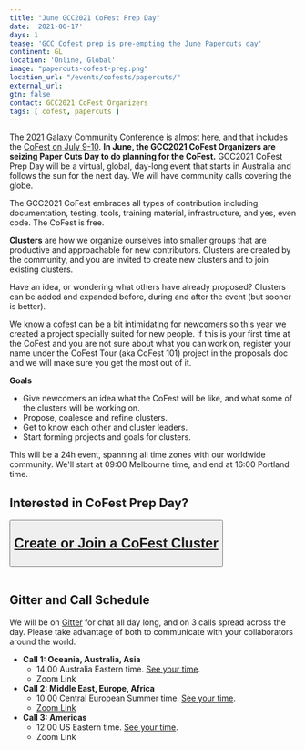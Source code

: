 ```yaml
---
title: "June GCC2021 CoFest Prep Day"
date: '2021-06-17'
days: 1
tease: 'GCC Cofest prep is pre-empting the June Papercuts day'
continent: GL
location: 'Online, Global'
image: "papercuts-cofest-prep.png"
location_url: "/events/cofests/papercuts/"
external_url:
gtn: false
contact: GCC2021 CoFest Organizers
tags: [ cofest, papercuts ]
---
```


The [2021 Galaxy Community Conference](https://www.vibconferences.be/events/gcc2021) is almost here, and that includes the [CoFest on July 9-10](https://sched.co/iLKn).  **In June, the GCC2021 CoFest Organizers are seizing Paper Cuts Day to do planning for the CoFest.**  GCC2021 CoFest Prep Day will be a virtual, global, day-long event that starts in Australia and follows the sun for the next day.  We will have community calls covering the globe.

The GCC2021 CoFest embraces all types of contribution including documentation, testing, tools, training material, infrastructure, and yes, even code.  The CoFest is free.

**Clusters** are how we organize ourselves into smaller groups that are productive and approachable for new contributors.  Clusters are created by the community, and you are invited to create new clusters and to join existing clusters.

Have an idea, or wondering what others have already proposed? Clusters can be added and expanded before, during and after the event (but sooner is better).

We know a cofest can be a bit intimidating for newcomers so this year we created a project specially suited for new people. If this is your first time at the CoFest and you are not sure about what you can work on, register your name under the CoFest Tour (aka CoFest 101) project in the proposals doc and we will make sure you get the most out of it.

**Goals**

* Give newcomers an idea what the CoFest will be like, and what some of the clusters will be working on.
* Propose, coalesce and refine clusters.
* Get to know each other and cluster leaders.
* Start forming projects and goals for clusters.

This will be a 24h event, spanning all time zones with our worldwide community. We'll start at 09:00 Melbourne time, and end at 16:00 Portland time.

##  Interested in CoFest Prep Day? 

<div class="text-center">
<button type="button" class="btn btn-secondary" style="font-size: x-large; font-weight: 600;">

[Create or Join a CoFest Cluster](https://docs.google.com/document/d/1c0L4mc7s2JOx0uq6HGP3QE3V5Za20GfCh1e-KKbOoV4/edit#heading=h.twgcwd335esu)

</button>
<br /><br />
</div>

## Gitter and Call Schedule

We will be on [Gitter](https://gitter.im/galaxyproject/Lobby) for chat all day long, and on 3 calls spread across the day. Please take advantage of both to communicate with your collaborators around the world.

* **Call 1: Oceania, Australia, Asia**
  * 14:00 Australia Eastern time.  [See your time](https://www.timeanddate.com/worldclock/fixedtime.html?msg=14%3A00+Melbourne+Galaxy+Papercuts+CoFest+Call&iso=20210617T14&p1=152&am=30).
  * Zoom Link
* **Call 2: Middle East, Europe, Africa**
  * 10:00 Central European Summer time.  [See your time](https://www.timeanddate.com/worldclock/fixedtime.html?msg=09%3A00+Freiburg+Galaxy+Papercuts+CoFest+Call&iso=20210617T10&p1=980&am=30).
  * [Zoom Link](https://us02web.zoom.us/j/86998966034?pwd=YnEyRzdwU01KTEZ4VWxia3AzK2tRdz09)
* **Call 3: Americas**
  * 12:00 US Eastern time.  [See your time](https://www.timeanddate.com/worldclock/fixedtime.html?msg=12%3A00+Penn+State+Galaxy+Papercuts+CoFest+Call&iso=20210617T12&p1=3705&am=30).
  * Zoom Link
